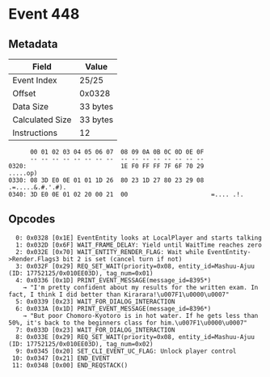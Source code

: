 # Event 448

## Metadata

| Field           | Value    |
|-----------------|----------|
| Event Index     | 25/25    |
| Offset          | 0x0328   |
| Data Size       | 33 bytes |
| Calculated Size | 33 bytes |
| Instructions    | 12       |

```
      00 01 02 03 04 05 06 07  08 09 0A 0B 0C 0D 0E 0F
      -- -- -- -- -- -- -- --  -- -- -- -- -- -- -- --
0320:                          1E F0 FF FF 7F 6F 70 29          .....op)
0330: 08 3D E0 0E 01 01 1D 26  80 23 1D 27 80 23 29 08  .=.....&.#.'.#).
0340: 3D E0 0E 01 02 20 00 21  00                       =.... .!.       
```

## Opcodes

```
  0: 0x0328 [0x1E] EventEntity looks at LocalPlayer and starts talking
  1: 0x032D [0x6F] WAIT_FRAME_DELAY: Yield until WaitTime reaches zero
  2: 0x032E [0x70] WAIT_ENTITY_RENDER_FLAG: Wait while EventEntity->Render.Flags3 bit 2 is set (cancel turn if not)
  3: 0x032F [0x29] REQ_SET_WAIT(priority=0x08, entity_id=Mashuu-Ajuu (ID: 17752125/0x010EE03D), tag_num=0x01)
  4: 0x0336 [0x1D] PRINT_EVENT_MESSAGE(message_id=8395*)
    → "I'm pretty confident about my results for the written exam. In fact, I think I did better than Kirarara!\u007F1\u0000\u0007"
  5: 0x0339 [0x23] WAIT_FOR_DIALOG_INTERACTION
  6: 0x033A [0x1D] PRINT_EVENT_MESSAGE(message_id=8396*)
    → "But poor Chomoro-Kyotoro is in hot water. If he gets less than 50%, it's back to the beginners class for him.\u007F1\u0000\u0007"
  7: 0x033D [0x23] WAIT_FOR_DIALOG_INTERACTION
  8: 0x033E [0x29] REQ_SET_WAIT(priority=0x08, entity_id=Mashuu-Ajuu (ID: 17752125/0x010EE03D), tag_num=0x02)
  9: 0x0345 [0x20] SET_CLI_EVENT_UC_FLAG: Unlock player control
 10: 0x0347 [0x21] END_EVENT
 11: 0x0348 [0x00] END_REQSTACK()
```
